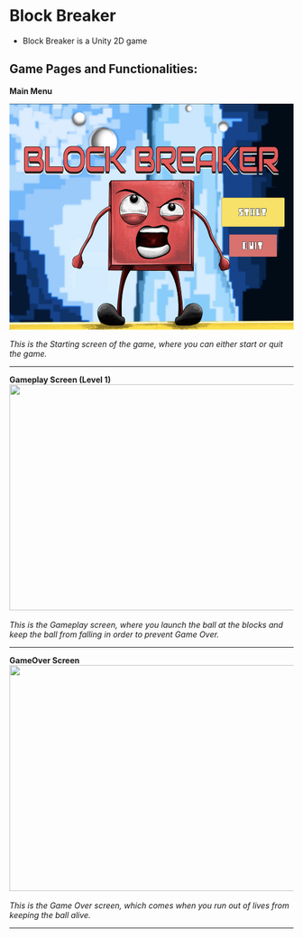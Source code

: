 # Block Breaker
- Block Breaker is a Unity 2D game

## Game Pages and Functionalities:

**Main Menu**

<img src = "GameplayImages/BlockBreakerStartScreen.png" width="600" height="400">

*This is the Starting screen of the game, where you can either start or quit the game.*

---

**Gameplay Screen (Level 1)**
<img src = "GameplayImages/BlockBreakerGameplayScreen.png" width="600" height="400">

*This is the Gameplay screen, where you launch the ball at the blocks and keep the ball from falling in order to prevent Game Over.*  

---

**GameOver Screen**
<img src = "GameplayImages/BlockBreakerGameOverScreen.png" width="600" height="400">

*This is the Game Over screen, which comes when you run out of lives from keeping the ball alive.*

--- 

